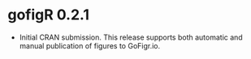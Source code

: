 # gofigR 0.2.1

* Initial CRAN submission. This release supports both automatic and manual
publication of figures to GoFigr.io.
